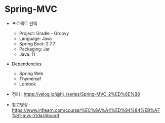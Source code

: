 # Spring-MVC

* 프로젝트 선택
  * Project: Gradle - Groovy
  * Language: Java
  * Spring Boot: 2.7.7
  * Packaging: Jar
  * Java: 11
  
* Dependencies
  * Spring Web
  * Thymeleaf
  * Lombok
  
 * 정리 : https://velog.io/@hj_/series/Spring-MVC-2%ED%8E%B8
 * 참고영상 : https://www.inflearn.com/course/%EC%8A%A4%ED%94%84%EB%A7%81-mvc-2/dashboard

